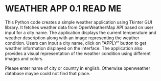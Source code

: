 # WEATHER APP 0.1 READ ME
This Python code creates a simple weather application using Tkinter GUI library. It fetches weather data from OpenWeatherMap API based on user input for a city name. 
The application displays the current temperature and weather description along with an image representing the weather condition. 
Users can input a city name, click on "APPLY" button to get weather information displayed on the interface. 
The application also provides a visual representation of the weather condition using different images and colors.

Please enter name of city or country in english. Otherwise openweather database maybe could not find that place.
